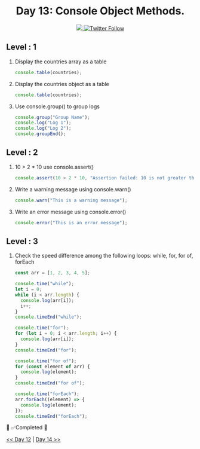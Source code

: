 <div align="center">
  <h1> Day 13: Console Object Methods.</h1>
  <a class="header-badge" target="_blank" href="https://www.linkedin.com/in/manthan-ankolekar-597b07a8/">
  <img src="https://img.shields.io/badge/style--5eba00.svg?label=LinkedIn&logo=linkedin&style=social">
  </a>
  <a class="header-badge" target="_blank" href="https://twitter.com/manthan_ank">
  <img alt="Twitter Follow" src="https://img.shields.io/twitter/follow/manthan_ank?style=social">
  </a>
</div>

## Level : 1

1. Display the countries array as a table

    ```jsx
    console.table(countries);
    ```

2. Display the countries object as a table

    ```jsx
    console.table(countries);
    ```

3. Use console.group() to group logs

    ```jsx
    console.group("Group Name");
    console.log("Log 1");
    console.log("Log 2");
    console.groupEnd();
    ```

## Level : 2

1. 10 > 2 * 10 use console.assert()

    ```jsx
    console.assert(10 > 2 * 10, "Assertion failed: 10 is not greater than 2 * 10");
    ```

2. Write a warning message using console.warn()

    ```jsx
    console.warn("This is a warning message");
    ```

3. Write an error message using console.error()

    ```jsx
    console.error("This is an error message");
    ```

## Level : 3

1. Check the speed difference among the following loops: while, for, for of, forEach

    ```jsx
    const arr = [1, 2, 3, 4, 5];

    console.time("while");
    let i = 0;
    while (i < arr.length) {
      console.log(arr[i]);
      i++;
    }
    console.timeEnd("while");

    console.time("for");
    for (let i = 0; i < arr.length; i++) {
      console.log(arr[i]);
    }
    console.timeEnd("for");

    console.time("for of");
    for (const element of arr) {
      console.log(element);
    }
    console.timeEnd("for of");

    console.time("forEach");
    arr.forEach((element) => {
      console.log(element);
    });
    console.timeEnd("forEach");
    ```

🎉 ✅Completed 🎉

[<< Day 12](/Day12/index.md) | [Day 14 >>](/Day14/index.md)
